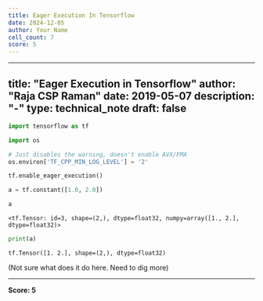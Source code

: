 ```yaml
---
title: Eager Execution In Tensorflow
date: 2024-12-05
author: Your Name
cell_count: 7
score: 5
---
```


---
title: "Eager Execution in Tensorflow"
author: "Raja CSP Raman"
date: 2019-05-07
description: "-"
type: technical_note
draft: false
---

```python
import tensorflow as tf

import os

# Just disables the warning, doesn't enable AVX/FMA
os.environ['TF_CPP_MIN_LOG_LEVEL'] = '2'
```


```python
tf.enable_eager_execution()
```


```python
a = tf.constant([1.0, 2.0])
```


```python
a
```




    <tf.Tensor: id=3, shape=(2,), dtype=float32, numpy=array([1., 2.], dtype=float32)>




```python
print(a)
```

    tf.Tensor([1. 2.], shape=(2,), dtype=float32)


(Not sure what does it do here. Need to dig more)


---
**Score: 5**
